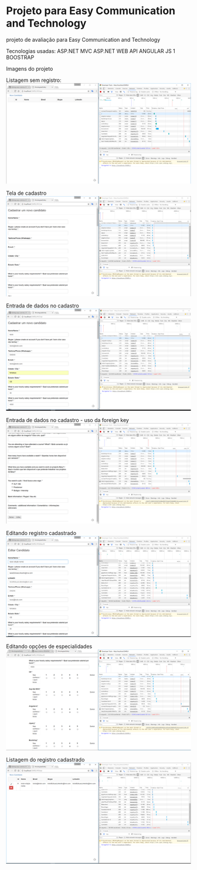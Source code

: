 # Projeto para Easy Communication and Technology

projeto de avaliação para Easy Communication and Technology

Tecnologias usadas: 
ASP.NET MVC
ASP.NET WEB API
ANGULAR JS 1
BOOSTRAP

Imagens do projeto

Listagem sem registro:
![Alt text](/Prints/1.PNG "Listagem sem registro")

Tela de cadastro
![Alt text](/Prints/2.PNG "Tela de cadastro")

Entrada de dados no cadastro
![Alt text](/Prints/3.PNG "Entrada de dados no cadastro")

Entrada de dados no cadastro - uso da foreign key
![Alt text](/Prints/8.PNG "Entrada de dados no cadastro - uso da foreign key")


Editando registro cadastrado
![Alt text](/Prints/6.PNG "Editando registro cadastrado")

Editando opções de especialidades
![Alt text](/Prints/10.PNG "Editando opções de especialidades")

Listagem do registro cadastrado
![Alt text](/Prints/7.PNG "Listagem do registro após a edição")


